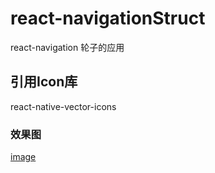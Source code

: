 # react-navigationStruct
react-navigation 轮子的应用

## 引用Icon库
react-native-vector-icons

### 效果图
[image](https://github.com/markdashi/react-navigationStruct/blob/master/Images/ios.gif)


